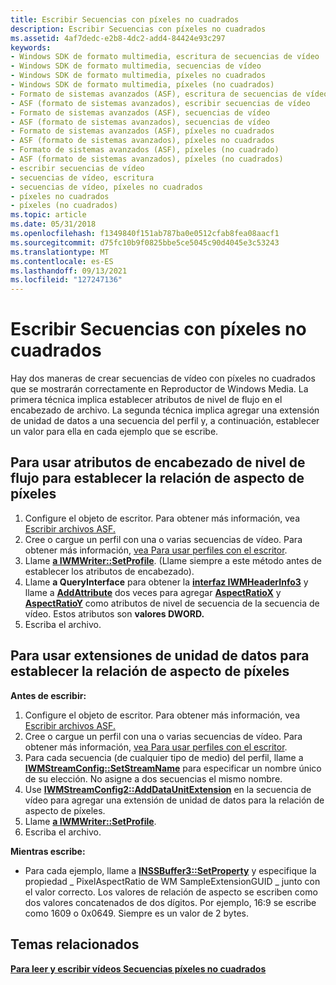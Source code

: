 ```yaml
---
title: Escribir Secuencias con píxeles no cuadrados
description: Escribir Secuencias con píxeles no cuadrados
ms.assetid: 4af7dedc-e2b8-4dc2-add4-84424e93c297
keywords:
- Windows SDK de formato multimedia, escritura de secuencias de vídeo
- Windows SDK de formato multimedia, secuencias de vídeo
- Windows SDK de formato multimedia, píxeles no cuadrados
- Windows SDK de formato multimedia, píxeles (no cuadrados)
- Formato de sistemas avanzados (ASF), escritura de secuencias de vídeo
- ASF (formato de sistemas avanzados), escribir secuencias de vídeo
- Formato de sistemas avanzados (ASF), secuencias de vídeo
- ASF (formato de sistemas avanzados), secuencias de vídeo
- Formato de sistemas avanzados (ASF), píxeles no cuadrados
- ASF (formato de sistemas avanzados), píxeles no cuadrados
- Formato de sistemas avanzados (ASF), píxeles (no cuadrado)
- ASF (formato de sistemas avanzados), píxeles (no cuadrados)
- escribir secuencias de vídeo
- secuencias de vídeo, escritura
- secuencias de vídeo, píxeles no cuadrados
- píxeles no cuadrados
- píxeles (no cuadrados)
ms.topic: article
ms.date: 05/31/2018
ms.openlocfilehash: f1349840f151ab787ba0e0512cfab8fea08aacf1
ms.sourcegitcommit: d75fc10b9f0825bbe5ce5045c90d4045e3c53243
ms.translationtype: MT
ms.contentlocale: es-ES
ms.lasthandoff: 09/13/2021
ms.locfileid: "127247136"
---
```

# <a name="writing-streams-with-non-square-pixels"></a>Escribir Secuencias con píxeles no cuadrados

Hay dos maneras de crear secuencias de vídeo con píxeles no cuadrados que se mostrarán correctamente en Reproductor de Windows Media. La primera técnica implica establecer atributos de nivel de flujo en el encabezado de archivo. La segunda técnica implica agregar una extensión de unidad de datos a una secuencia del perfil y, a continuación, establecer un valor para ella en cada ejemplo que se escribe.

## <a name="to-use-stream-level-header-attributes-to-set-pixel-aspect-ratio"></a>Para usar atributos de encabezado de nivel de flujo para establecer la relación de aspecto de píxeles

1.  Configure el objeto de escritor. Para obtener más información, vea [Escribir archivos ASF.](writing-asf-files.md)
2.  Cree o cargue un perfil con una o varias secuencias de vídeo. Para obtener más información, [vea Para usar perfiles con el escritor](to-use-profiles-with-the-writer.md).
3.  Llame [**a IWMWriter::SetProfile**](/previous-versions/windows/desktop/api/Wmsdkidl/nf-wmsdkidl-iwmwriter-setprofile). (Llame siempre a este método antes de establecer los atributos de encabezado).
4.  Llame **a QueryInterface** para obtener la [**interfaz IWMHeaderInfo3**](/previous-versions/windows/desktop/api/wmsdkidl/nn-wmsdkidl-iwmheaderinfo3) y llame a [**AddAttribute**](/previous-versions/windows/desktop/api/Wmsdkidl/nf-wmsdkidl-iwmheaderinfo3-addattribute) dos veces para agregar [**AspectRatioX**](aspectratiox.md) y [**AspectRatioY**](aspectratioy.md) como atributos de nivel de secuencia de la secuencia de vídeo. Estos atributos son **valores DWORD.**
5.  Escriba el archivo.

## <a name="to-use-data-unit-extensions-to-set-pixel-aspect-ratio"></a>Para usar extensiones de unidad de datos para establecer la relación de aspecto de píxeles

**Antes de escribir:**

1.  Configure el objeto de escritor. Para obtener más información, vea [Escribir archivos ASF.](writing-asf-files.md)
2.  Cree o cargue un perfil con una o varias secuencias de vídeo. Para obtener más información, [vea Para usar perfiles con el escritor](to-use-profiles-with-the-writer.md).
3.  Para cada secuencia (de cualquier tipo de medio) del perfil, llame a [**IWMStreamConfig::SetStreamName**](/previous-versions/windows/desktop/api/Wmsdkidl/nf-wmsdkidl-iwmstreamconfig-setstreamname) para especificar un nombre único de su elección. No asigne a dos secuencias el mismo nombre.
4.  Use [**IWMStreamConfig2::AddDataUnitExtension**](/previous-versions/windows/desktop/api/Wmsdkidl/nf-wmsdkidl-iwmstreamconfig2-adddataunitextension) en la secuencia de vídeo para agregar una extensión de unidad de datos para la relación de aspecto de píxeles.
5.  Llame [**a IWMWriter::SetProfile**](/previous-versions/windows/desktop/api/Wmsdkidl/nf-wmsdkidl-iwmwriter-setprofile).
6.  Escriba el archivo.

**Mientras escribe:**

-   Para cada ejemplo, llame a [**INSSBuffer3::SetProperty**](/previous-versions/windows/desktop/api/Wmsbuffer/nf-wmsbuffer-inssbuffer3-setproperty) y especifique la propiedad \_ PixelAspectRatio de WM SampleExtensionGUID \_ junto con el valor correcto. Los valores de relación de aspecto se escriben como dos valores concatenados de dos dígitos. Por ejemplo, 16:9 se escribe como 1609 o 0x0649. Siempre es un valor de 2 bytes.

## <a name="related-topics"></a>Temas relacionados

<dl> <dt>

[**Para leer y escribir vídeos Secuencias píxeles no cuadrados**](to-read-and-write-video-streams-with-non-square-pixels.md)
</dt> </dl>

 

 




